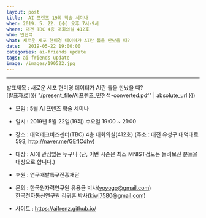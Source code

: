 ```yaml
---
layout: post
title:  AI 프렌즈 19회 학술 세미나
when: 2019. 5. 22. (수) 오후 7시-9시
where: 대전 TBC 4층 대회의실 412호
who: 민현석
what: 새로운 세포 현미경 데이터가 AI란 툴을 만났을 때?  
date:   2019-05-22 19:00:00
categories: ai-friends update
tags: ai-friends update
image: /images/190522.jpg
---
```

***  
발표제목 : 새로운 세포 현미경 데이터가 AI란 툴을 만났을 때?    
[발표자료]({{ "/present_file/AI프렌즈_민현석-converted.pdf" | absolute_url }})  

- 모임 : 5월 AI 프렌즈 학술 세미나
- 일시 : 2019년 5월 22일(19회) 수요일 19:00 ~ 21:00
- 장소 : 대덕테크비즈센터(TBC) 4층 대회의실(412호)
             (주소 : 대전 유성구 대덕대로 593, http://naver.me/GEfICdhv)
- 대상 : AI에 관심있는 누구나
             (단, 이번 시즌은 최소 MNIST정도는 돌려보신 분들을 대상으로 합니다.)



- 후원 : 연구개발특구진흥재단  
- 문의 : 한국원자력연구원 유용균 박사(yoyogo@gmail.com)  
             한국전자통신연구원 김귀훈 박사(kiwi7580@gmail.com)  
- 사이트 : https://aifrenz.github.io/ 
